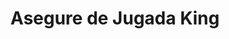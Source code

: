 ---
title: "Asegure de Jugada King"
url: /santiago-de-los-caballeros/asegure-de-jugada-king/
shop: Lotterie
---